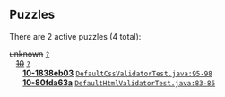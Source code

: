 ## Puzzles

There are 2 active puzzles (4 total):


<del>unknown</del> [`?`](../master/?)<br/>
&nbsp;&nbsp;&nbsp;[<del>10</del>](https://github.com/jcabi/jcabi-w3c/issues/10) [`?`](../master/?)<br/>
&nbsp;&nbsp;&nbsp;&nbsp;&nbsp;&nbsp;[**10-1838eb03**](https://github.com/jcabi/jcabi-w3c/issues/20) [`DefaultCssValidatorTest.java:95-98`](../master/src/test/java/com/jcabi/w3c/DefaultCssValidatorTest.java#L95-L98)<br/>
&nbsp;&nbsp;&nbsp;&nbsp;&nbsp;&nbsp;[**10-80fda63a**](https://github.com/jcabi/jcabi-w3c/issues/19) [`DefaultHtmlValidatorTest.java:83-86`](../master/src/test/java/com/jcabi/w3c/DefaultHtmlValidatorTest.java#L83-L86)<br/>